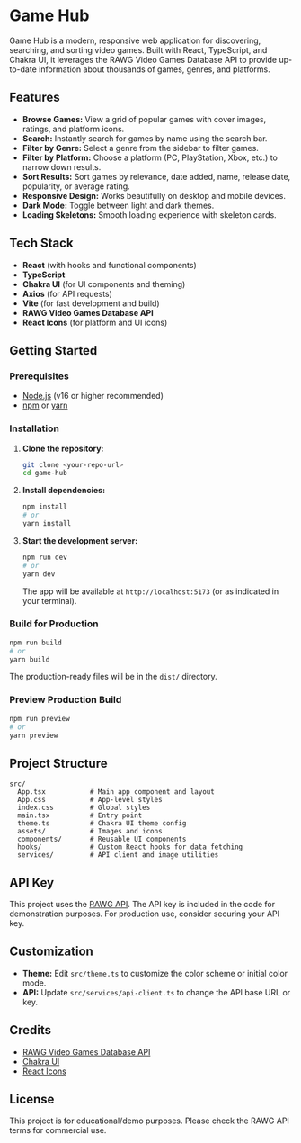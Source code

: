 # Game Hub

Game Hub is a modern, responsive web application for discovering, searching, and sorting video games. Built with React, TypeScript, and Chakra UI, it leverages the RAWG Video Games Database API to provide up-to-date information about thousands of games, genres, and platforms.

## Features

- **Browse Games:** View a grid of popular games with cover images, ratings, and platform icons.
- **Search:** Instantly search for games by name using the search bar.
- **Filter by Genre:** Select a genre from the sidebar to filter games.
- **Filter by Platform:** Choose a platform (PC, PlayStation, Xbox, etc.) to narrow down results.
- **Sort Results:** Sort games by relevance, date added, name, release date, popularity, or average rating.
- **Responsive Design:** Works beautifully on desktop and mobile devices.
- **Dark Mode:** Toggle between light and dark themes.
- **Loading Skeletons:** Smooth loading experience with skeleton cards.

## Tech Stack

- **React** (with hooks and functional components)
- **TypeScript**
- **Chakra UI** (for UI components and theming)
- **Axios** (for API requests)
- **Vite** (for fast development and build)
- **RAWG Video Games Database API**
- **React Icons** (for platform and UI icons)

## Getting Started

### Prerequisites

- [Node.js](https://nodejs.org/) (v16 or higher recommended)
- [npm](https://www.npmjs.com/) or [yarn](https://yarnpkg.com/)

### Installation

1. **Clone the repository:**

   ```sh
   git clone <your-repo-url>
   cd game-hub
   ```

2. **Install dependencies:**

   ```sh
   npm install
   # or
   yarn install
   ```

3. **Start the development server:**
   ```sh
   npm run dev
   # or
   yarn dev
   ```
   The app will be available at `http://localhost:5173` (or as indicated in your terminal).

### Build for Production

```sh
npm run build
# or
yarn build
```

The production-ready files will be in the `dist/` directory.

### Preview Production Build

```sh
npm run preview
# or
yarn preview
```

## Project Structure

```
src/
  App.tsx           # Main app component and layout
  App.css           # App-level styles
  index.css         # Global styles
  main.tsx          # Entry point
  theme.ts          # Chakra UI theme config
  assets/           # Images and icons
  components/       # Reusable UI components
  hooks/            # Custom React hooks for data fetching
  services/         # API client and image utilities
```

## API Key

This project uses the [RAWG API](https://rawg.io/apidocs). The API key is included in the code for demonstration purposes. For production use, consider securing your API key.

## Customization

- **Theme:** Edit `src/theme.ts` to customize the color scheme or initial color mode.
- **API:** Update `src/services/api-client.ts` to change the API base URL or key.

## Credits

- [RAWG Video Games Database API](https://rawg.io/apidocs)
- [Chakra UI](https://chakra-ui.com/)
- [React Icons](https://react-icons.github.io/react-icons/)

## License

This project is for educational/demo purposes. Please check the RAWG API terms for commercial use.
